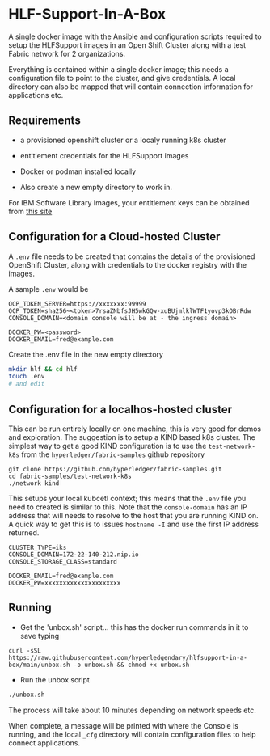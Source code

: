 # HLF-Support-In-A-Box

A single docker image with the Ansible and configuration scripts required to setup the HLFSupport images in an Open Shift Cluster
along with a test Fabric network for 2 organizations.

Everything is contained within a single docker image; this needs a configuration file to point to the cluster, and give credentials.
A local directory can also be mapped that will contain connection information for applications etc. 

## Requirements

- a provisioned openshift cluster or a localy running k8s cluster
- entitlement credentials for the HLFSupport images
- Docker or podman installed locally
  
- Also create a new empty directory to work in. 

For IBM Software Library Images, your entitlement keys can be obtained from [this site](https://myibm.ibm.com/products-services/containerlibrary)
## Configuration for a Cloud-hosted Cluster

A `.env` file needs to be created that contains the details of the provisioned OpenShift Cluster, along with 
credentials to the docker registry with the images.

A sample `.env` would be

```
OCP_TOKEN_SERVER=https://xxxxxxx:99999
OCP_TOKEN=sha256~<token>7rsaZNbfsJH5wkGQw-xuBUjmlklWTF1yovp3kOBrRdw
CONSOLE_DOMAIN=<domain console will be at - the ingress domain>

DOCKER_PW=<password>
DOCKER_EMAIL=fred@example.com

```

Create the .env file in the new empty directory

```bash
mkdir hlf && cd hlf
touch .env
# and edit
```

## Configuration for a localhos-hosted cluster

This can be run entirely locally on one machine, this is very good for demos and exploration. 
The suggestion is to setup a KIND based k8s cluster. The simplest way to get a good KIND configuration is to use the `test-network-k8s` from the `hyperledger/fabric-samples` github repository

```
git clone https://github.com/hyperledger/fabric-samples.git
cd fabric-samples/test-network-k8s
./network kind
```

This setups your local kubcetl context; this means that the `.env` file you need to created is similar to this.
Note that the `console-domain` has an IP address that will needs to resolve to the host that you are running KIND on. A quick way to get this is to issues `hostname -I` and use the first IP address returned.

```env
CLUSTER_TYPE=iks
CONSOLE_DOMAIN=172-22-140-212.nip.io
CONSOLE_STORAGE_CLASS=standard

DOCKER_EMAIL=fred@example.com
DOCKER_PW=xxxxxxxxxxxxxxxxxxxxx
```

## Running

- Get the 'unbox.sh' script... this has the docker run commands in it to save typing

```
curl -sSL https://raw.githubusercontent.com/hyperledgendary/hlfsupport-in-a-box/main/unbox.sh -o unbox.sh && chmod +x unbox.sh
```

- Run the unbox script

```bash
./unbox.sh
```

The process will take about 10 minutes depending on network speeds etc.

When complete, a message will be printed with where the Console is running, and the local `_cfg` directory will contain configuration files to help connect applications.